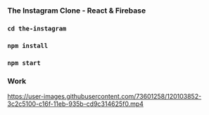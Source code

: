 ### The Instagram Clone - React & Firebase

### ```cd the-instagram```
### ```npm install```
### ```npm start```

### Work
https://user-images.githubusercontent.com/73601258/120103852-3c2c5100-c16f-11eb-935b-cd9c314625f0.mp4
